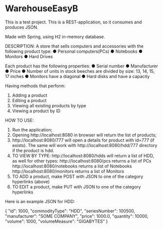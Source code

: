# WarehouseEasyB
This is a test project.
This is a REST-application, so it consumes and produces JSON.

Made with Spring, using H2 in-memory database.

DESCRIPTION:
A store that sells computers and accessories with the following product type: 
  ● Personal computers(PCs)
  ● Notebooks 
  ● Monitors 
  ● Hard Drives 

Each product has the following properties: 
  ● Serial number 
  ● Manufacturer 
  ● Price 
  ● Number of units in stock beeches are divided by size: 13, 14, 15, 17 inches 
  ● Monitors have a diagonal 
  ● Hard disks and have a capacity 

Having methods that perform:
1. Adding a product 
2. Editing a product 
3. Viewing all existing products by type 
4. Viewing a product by ID

HOW TO USE:
1. Run the application;
2. Opening http://localhost:8080 in browser will return the list of products;
3. http://localhost:8080/777 will open a details for product with id=777 (if exists). 
The same will work with http://localhost:8080/hdd/777 directory if the product is hdd.
3. TO VIEW BY TYPE:
   http://localhost:8080/hdds will return a list of HDD, as well for other types:
   http://localhost:8080/pcs returns a list of PCs
   http://localhost:8080/notebooks returns a list of Notebooks
   http://localhost:8080/monitors returns a list of Monitors
4. TO ADD a product, make POST with JSON to one of the category hyperlinks (above)
5. TO EDIT a product, make PUT with JSON to one of the category hyperlinks

Here is an example JSON for HDD:

{
"id": 1000,
"commodityType": "HDD",
"seriesNumber": 100500,
"manufacturer": "SOME COMPANY",
"price": 1000.0,
"quantity": 10000,
"volume": 1000,
"volumeMeasure": "GIGABYTES"
}